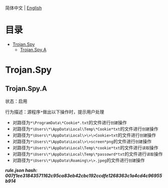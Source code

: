 


  
简体中文 | [English](README_en_us.md)  
  

目录
==

* [Trojan.Spy](#trojanspy)
	* [Trojan.Spy.A](#trojanspya)

# Trojan.Spy

## Trojan.Spy.A
  
状态：启用

行为描述：源程序`*`做出以下操作时，提示用户处理
- 对路径为`*\ProgramData\*Cookie*.txt`的文件进行`创建`操作
- 对路径为`*\Users\*\AppData\Local\Temp\*Cookie*txt`的文件进行`创建`操作
- 对路径为`*\Users\*\AppData\Local\>\>\>Cookie>txt`的文件进行`创建`操作
- 对路径为`*\Users\*\AppData\Local\>\>screen*png`的文件进行`创建`操作
- 对路径为`*\Users\*\AppData\Local\Temp\*cookie*txt`的文件进行`读取`操作
- 对路径为`*\Users\*\AppData\Local\Temp\*passowrd*txt`的文件进行`读取`操作
- 对路径为`*\Users\*\AppData\Roaming\>\>.jpeg`的文件进行`创建`操作
  
***rule.json hash: 007f1ee31843571162c95ca83eb42cbc192ccdfe1268363c1a4cd4c96955b914***